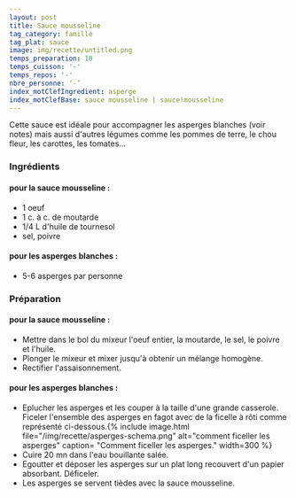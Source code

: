 ```yaml
---
layout: post
title: Sauce mousseline
tag_category: famille
tag_plat: sauce
image: img/recette/untitled.png
temps_preparation: 10
temps_cuisson: '-'
temps_repos: '-'
nbre_personne: ‘-’
index_motClefIngredient: asperge
index_motClefBase: sauce mousseline | sauce!mousseline
---
```

Cette sauce est idéale pour accompagner les asperges blanches (voir notes) mais aussi d'autres légumes comme les pommes de terre, le chou fleur, les carottes, les tomates...

### Ingrédients
#### pour la sauce mousseline :
* 1 oeuf
* 1 c. à c. de moutarde
* 1/4 L d'huile de tournesol
* sel, poivre

#### pour les asperges blanches :
* 5-6 asperges par personne

### Préparation
#### pour la sauce mousseline :
* Mettre dans le bol du mixeur l'oeuf entier, la moutarde, le sel, le poivre et l'huile.
* Plonger le mixeur et mixer jusqu'à obtenir un mélange homogène.
* Rectifier l'assaisonnement.

#### pour les asperges blanches :
* Eplucher les asperges et les couper à la taille d'une grande casserole. Ficeler l'ensemble des asperges en fagot avec de la ficelle à rôti comme représenté ci-dessous.{% include image.html file="/img/recette/asperges-schema.png" alt="comment ficeller les asperges" caption= "Comment ficeller les asperges." width=300 %}
* Cuire 20 mn dans l'eau bouillante salée.
* Egoutter et déposer les asperges sur un plat long recouvert d'un papier absorbant. Déficeler.
* Les asperges se servent tièdes avec la sauce mousseline.
